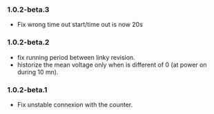### 1.0.2-beta.3
* Fix wrong time out start/time out is now 20s

### 1.0.2-beta.2
* fix running period between linky revision.
* historize the mean voltage only when is different of 0 (at power on during 10 mn).

### 1.0.2-beta.1
* Fix unstable connexion with the counter.
